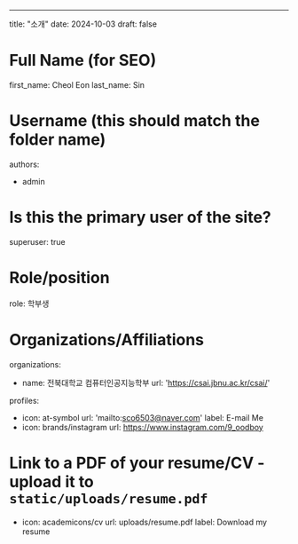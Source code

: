 ---

title: "소개"
date: 2024-10-03
draft: false

# Full Name (for SEO)

first_name: Cheol Eon
last_name: Sin

# Username (this should match the folder name)

authors:

- admin

# Is this the primary user of the site?

superuser: true

# Role/position

role: 학부생

# Organizations/Affiliations

organizations:

- name: 전북대학교 컴퓨터인공지능학부
  url: 'https://csai.jbnu.ac.kr/csai/'

profiles:

- icon: at-symbol
  url: 'mailto:sco6503@naver.com'
  label: E-mail Me
- icon: brands/instagram
  url: https://www.instagram.com/9_oodboy

# Link to a PDF of your resume/CV - upload it to `static/uploads/resume.pdf`

- icon: academicons/cv
  url: uploads/resume.pdf
  label: Download my resume
